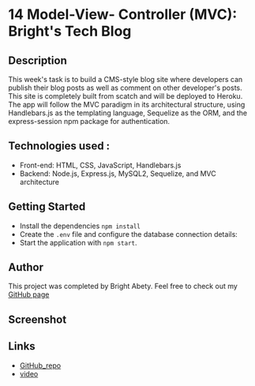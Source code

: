 # 14 Model-View- Controller (MVC): Bright's Tech Blog

## Description

This week's task is to build a CMS-style blog site where developers can publish their blog posts as well as comment on other developer's posts. This site is completely built from scatch and will be deployed to Heroku. The app will follow the MVC paradigm in its architectural structure, using Handlebars.js as the templating language, Sequelize as the ORM, and the express-session npm package for authentication.

## Technologies used :

- Front-end: HTML, CSS, JavaScript, Handlebars.js
- Backend: Node.js, Express.js, MySQL2, Sequelize, and MVC architecture

## Getting Started

- Install the dependencies `npm install`
- Create the `.env` file and configure the database connection details:
- Start the application with `npm start`.

## Author

This project was completed by Bright Abety. Feel free to check out my [GitHub page](https://github.com/kagebright)

## Screenshot

## Links
- [GitHub_repo](https://github.com/kagebright/bright-techblog.git) 
- [video]()